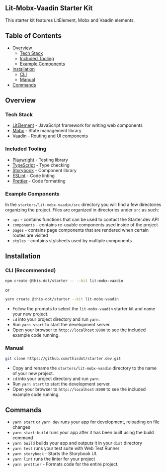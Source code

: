 ## Lit-Mobx-Vaadin Starter Kit

This starter kit features LitElement, Mobx and Vaadin elements.

## Table of Contents

- [Overview](#overview)
  - [Tech Stack](#tech-stack)
  - [Included Tooling](#included-tooling)
  - [Example Components](#example-components)
- [Installation](#installation)
  - [CLI](#cli-recommended)
  - [Manual](#manual)
- [Commands](#commands)

## Overview

### Tech Stack

- [LitElement](link) - JavaScript framework for writing web components
- [Mobx](link) - State management library
- [Vaadin](link) - Routing and UI components

### Included Tooling

- [Playwright](https://playwright.dev/) - Testing library
- [TypeScript](https://www.typescriptlang.org/) - Type checking
- [Storybook](https://storybook.js.org/) - Component library
- [ESLint](https://eslint.org/) - Code linting
- [Prettier](https://prettier.io/) - Code formatting

### Example Components

In the `starters/lit-mobx-vaadin/src` directory you will find a few directories organizing the project. Files are organized in directories under `src` as such:

- `api` - contains functions that can be used to contact the Starter.dev API
- `components` - contains re-usable components used inside of the project
- `pages` - contains page components that are rendered when certain routes are visited
- `styles` - contains stylsheets used by multiple components

## Installation

### CLI (Recommended)

```bash
npm create @this-dot/starter -- --kit lit-mobx-vaadin
```

or

```bash
yarn create @this-dot/starter --kit lit-mobx-vaadin
```

- Follow the prompts to select the `lit-mobx-vaadin` starter kit and name your new project.
- `cd` into your project directory and run `yarn`.
- Run `yarn start` to start the development server.
- Open your browser to `http://localhost:8000` to see the included example code running.

### Manual

```bash
git clone https://github.com/thisdot/starter.dev.git
```

- Copy and rename the `starters/lit-mobx-vaadin` directory to the name of your new project.
- `cd` into your project directory and run `yarn`.
- Run `yarn start` to start the development server.
- Open your browser to `http://localhost:8000` to see the included example code running.

## Commands

- `yarn start` or `yarn dev` runs your app for development, reloading on file changes
- `yarn start:build` runs your app after it has been built using the build command
- `yarn build` builds your app and outputs it in your `dist` directory
- `yarn test` runs your test suite with Web Test Runner
- `yarn storybook` - Starts the Storybook UI.
- `yarn lint` runs the linter for your project
- `yarn prettier` - Formats code for the entire project.
